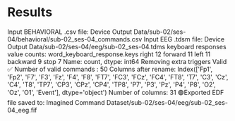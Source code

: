 # Results

Input BEHAVIORAL .csv file: Device Output Data/sub-02/ses-04/behavioral/sub-02_ses-04_commands.csv
Input EEG .tdsm file: Device Output Data/sub-02/ses-04/eeg/sub-02_ses-04.tdms
keyboard responses value counts:
 word_keyboard_response.keys
right       12
forward     11
left        11
backward     9
stop         7
Name: count, dtype: int64
Removing extra triggers
Valid ✅
Number of valid commands : 50
Columns after rename:
 Index(['Fp1', 'Fp2', 'F7', 'F3', 'Fz', 'F4', 'F8', 'FT7', 'FC3', 'FCz', 'FC4',
       'FT8', 'T7', 'C3', 'Cz', 'C4', 'T8', 'TP7', 'CP3', 'CPz', 'CP4', 'TP8',
       'P7', 'P3', 'Pz', 'P4', 'P8', 'O2', 'Oz', 'O1', 'Event'],
      dtype='object')
Number of columns: 31
🟢Exported EDF file saved to: Imagined Command Dataset/sub-02/ses-04/eeg/sub-02_ses-04_eeg.fif
